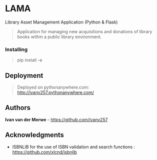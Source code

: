 # LAMA
Library Asset Management Application (Python & Flask)

> Application for managing new acquisitions and donations of library books within a public library environment.

### Installing
> pip install -e

## Deployment

> Deployed on pythonanywhere.com: http://ivanv257.pythonanywhere.com/

## Authors
 **Ivan van der Merwe** - https://github.com/ivanv257

## Acknowledgments
* ISBNLIB for the use of ISBN validation and search functions : https://github.com/xlcnd/isbnlib
